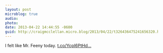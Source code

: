 ```yaml
---
layout: post
microblog: true
audio: 
photo: 
date: 2013-04-22 14:44:55 -0600
guid: http://craigmcclellan.micro.blog/2013/04/22/t326436475241656320.html
---
```

I felt like Mr. Feeny today. [t.co/YcpI6PtHd...](http://t.co/YcpI6PtHdz)
